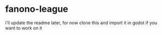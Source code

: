 # fanono-league
i'll update the readme later, for now clone this and import it in godot if you want to work on it

